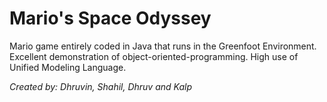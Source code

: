 # Mario's Space Odyssey
Mario game entirely coded in Java that runs in the Greenfoot Environment. Excellent demonstration of object-oriented-programming. 
High use of Unified Modeling Language.

*Created by: Dhruvin, Shahil, Dhruv and Kalp*

